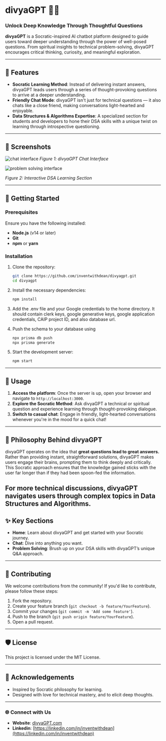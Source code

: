 # divyaGPT 🔮✨  

### Unlock Deep Knowledge Through Thoughtful Questions
**divyaGPT** is a Socratic-inspired AI chatbot platform designed to guide users toward deeper understanding through the power of well-posed questions. From spiritual insights to technical problem-solving, divyaGPT encourages critical thinking, curiosity, and meaningful exploration.

---

## 🌟 Features

- **Socratic Learning Method**: Instead of delivering instant answers, divyaGPT leads users through a series of thought-provoking questions to arrive at a deeper understanding.
- **Friendly Chat Mode**: divyaGPT isn't just for technical questions — it also chats like a close friend, making conversations light-hearted and enjoyable.
- **Data Structures & Algorithms Expertise**: A specialized section for students and developers to hone their DSA skills with a unique twist on learning through introspective questioning.
---

## 📸 Screenshots
![chat interface](https://github.com/user-attachments/assets/d36c22cd-efd0-4fad-9eb4-50b52187adc9)
*Figure 1: divyaGPT Chat Interface*

![problem solving interface](https://github.com/user-attachments/assets/2a80924c-95a7-4a76-bfe5-3ad8065b46d8)

*Figure 2: Interactive DSA Learning Section*

---

## 🚀 Getting Started

### Prerequisites
Ensure you have the following installed:

- **Node.js** (v14 or later)
- **Git**
- **npm** or **yarn**

### Installation

1. Clone the repository:

    ```bash
    git clone https://github.com/inventwithdean/divyagpt.git
    cd divyagpt
    ```

2. Install the necessary dependencies:

    ```bash
    npm install
    ```
3. Add the .env file and your Google credentials to the home directory.
   It should contain clerk keys, google generative keys, google application credentials, CAIP project ID, and also database url.
   
4. Push the schema to your database using
   ```bash
   npx prisma db push
   npx prisma generate
   ```
   
6. Start the development server:

    ```bash
    npm start
    ```

---

## 🎯 Usage

1. **Access the platform**: Once the server is up, open your browser and navigate to `http://localhost:3000`.
2. **Explore the Socratic Method**: Ask divyaGPT a technical or spiritual question and experience learning through thought-provoking dialogue.
3. **Switch to casual chat**: Engage in friendly, light-hearted conversations whenever you're in the mood for a quick chat!

---

## 🧠 Philosophy Behind divyaGPT

divyaGPT operates on the idea that **great questions lead to great answers.** Rather than providing instant, straightforward solutions, divyaGPT makes users engage their brains, prompting them to think deeply and critically. This Socratic approach ensures that the knowledge gained sticks with the user far longer than if they had been spoon-fed the information.

For more technical discussions, divyaGPT navigates users through complex topics in **Data Structures and Algorithms**.
---

## ✨ Key Sections

- **Home**: Learn about divyaGPT and get started with your Socratic journey.
- **Chat**: Dive into anything you want.
- **Problem Solving**: Brush up on your DSA skills with divyaGPT’s unique Q&A approach.

---

## 🤝 Contributing

We welcome contributions from the community! If you'd like to contribute, please follow these steps:

1. Fork the repository.
2. Create your feature branch (`git checkout -b feature/YourFeature`).
3. Commit your changes (`git commit -m 'Add some feature'`).
4. Push to the branch (`git push origin feature/YourFeature`).
5. Open a pull request.

---

## 🛡️ License

This project is licensed under the MIT License.

---

## 🙌 Acknowledgements

- Inspired by Socratic philosophy for learning.
- Designed with love for technical mastery, and to elicit deep thoughts.

---

### 🌐 Connect with Us

- **Website**: [divyaGPT.com](https://divyagpt.com)
- **Linkedin**: [https://linkedin.com/in/inventwithdean](https://linkedin.com/in/inventwithdean)
